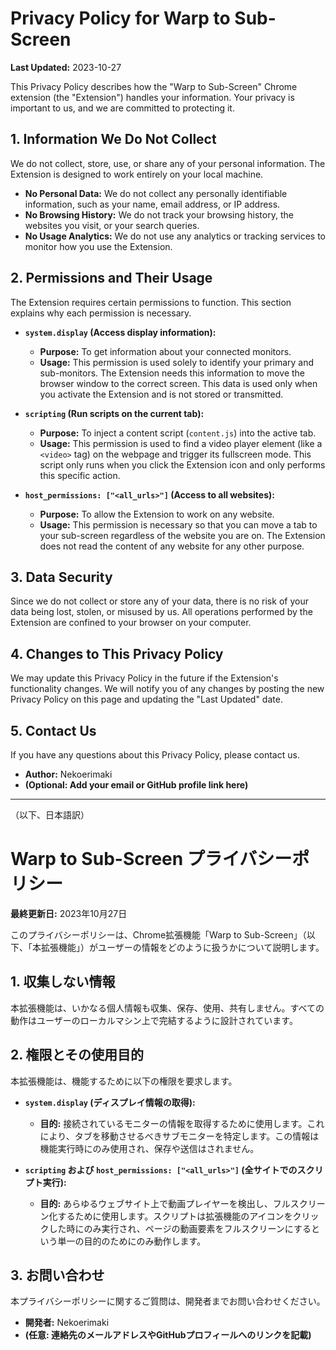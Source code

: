 # Privacy Policy for Warp to Sub-Screen

**Last Updated:** 2023-10-27

This Privacy Policy describes how the "Warp to Sub-Screen" Chrome extension (the "Extension") handles your information. Your privacy is important to us, and we are committed to protecting it.

## 1. Information We Do Not Collect

We do not collect, store, use, or share any of your personal information. The Extension is designed to work entirely on your local machine.

*   **No Personal Data:** We do not collect any personally identifiable information, such as your name, email address, or IP address.
*   **No Browsing History:** We do not track your browsing history, the websites you visit, or your search queries.
*   **No Usage Analytics:** We do not use any analytics or tracking services to monitor how you use the Extension.

## 2. Permissions and Their Usage

The Extension requires certain permissions to function. This section explains why each permission is necessary.

*   **`system.display` (Access display information):**
    *   **Purpose:** To get information about your connected monitors.
    *   **Usage:** This permission is used solely to identify your primary and sub-monitors. The Extension needs this information to move the browser window to the correct screen. This data is used only when you activate the Extension and is not stored or transmitted.

*   **`scripting` (Run scripts on the current tab):**
    *   **Purpose:** To inject a content script (`content.js`) into the active tab.
    *   **Usage:** This permission is used to find a video player element (like a `<video>` tag) on the webpage and trigger its fullscreen mode. This script only runs when you click the Extension icon and only performs this specific action.

*   **`host_permissions: ["<all_urls>"]` (Access to all websites):**
    *   **Purpose:** To allow the Extension to work on any website.
    *   **Usage:** This permission is necessary so that you can move a tab to your sub-screen regardless of the website you are on. The Extension does not read the content of any website for any other purpose.

## 3. Data Security

Since we do not collect or store any of your data, there is no risk of your data being lost, stolen, or misused by us. All operations performed by the Extension are confined to your browser on your computer.

## 4. Changes to This Privacy Policy

We may update this Privacy Policy in the future if the Extension's functionality changes. We will notify you of any changes by posting the new Privacy Policy on this page and updating the "Last Updated" date.

## 5. Contact Us

If you have any questions about this Privacy Policy, please contact us.

*   **Author:** Nekoerimaki
*   **(Optional: Add your email or GitHub profile link here)**

---

（以下、日本語訳）

# Warp to Sub-Screen プライバシーポリシー

**最終更新日:** 2023年10月27日

このプライバシーポリシーは、Chrome拡張機能「Warp to Sub-Screen」（以下、「本拡張機能」）がユーザーの情報をどのように扱うかについて説明します。

## 1. 収集しない情報

本拡張機能は、いかなる個人情報も収集、保存、使用、共有しません。すべての動作はユーザーのローカルマシン上で完結するように設計されています。

## 2. 権限とその使用目的

本拡張機能は、機能するために以下の権限を要求します。

*   **`system.display` (ディスプレイ情報の取得):**
    *   **目的:** 接続されているモニターの情報を取得するために使用します。これにより、タブを移動させるべきサブモニターを特定します。この情報は機能実行時にのみ使用され、保存や送信はされません。

*   **`scripting` および `host_permissions: ["<all_urls>"]` (全サイトでのスクリプト実行):**
    *   **目的:** あらゆるウェブサイト上で動画プレイヤーを検出し、フルスクリーン化するために使用します。スクリプトは拡張機能のアイコンをクリックした時にのみ実行され、ページの動画要素をフルスクリーンにするという単一の目的のためにのみ動作します。

## 3. お問い合わせ

本プライバシーポリシーに関するご質問は、開発者までお問い合わせください。

*   **開発者:** Nekoerimaki
*   **(任意: 連絡先のメールアドレスやGitHubプロフィールへのリンクを記載)**